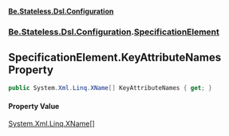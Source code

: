 #### [Be.Stateless.Dsl.Configuration](README.md 'README')
### [Be.Stateless.Dsl.Configuration](Be.Stateless.Dsl.Configuration.md 'Be.Stateless.Dsl.Configuration').[SpecificationElement](SpecificationElement.md 'Be.Stateless.Dsl.Configuration.SpecificationElement')

## SpecificationElement.KeyAttributeNames Property

```csharp
public System.Xml.Linq.XName[] KeyAttributeNames { get; }
```

#### Property Value
[System.Xml.Linq.XName](https://docs.microsoft.com/en-us/dotnet/api/System.Xml.Linq.XName 'System.Xml.Linq.XName')[[]](https://docs.microsoft.com/en-us/dotnet/api/System.Array 'System.Array')